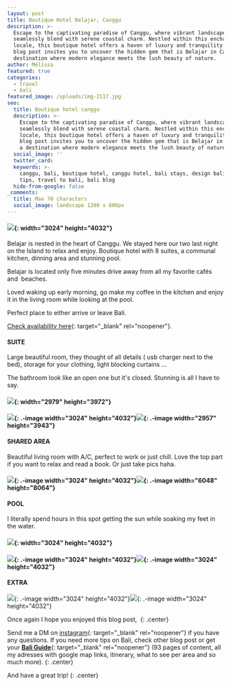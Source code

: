 ```yaml
---
layout: post
title: Boutique Hotel Belajar, Canggu
description: >-
  Escape to the captivating paradise of Canggu, where vibrant landscapes
  seamlessly blend with serene coastal charm. Nestled within this enchanting
  locale, this boutique hotel offers a haven of luxury and tranquility. This
  blog post invites you to uncover the hidden gem that is Belajar in Canggu – a
  destination where modern elegance meets the lush beauty of nature.
author: Mélissa
featured: true
categories:
  - travel
  - bali
featured_image: /uploads/img-2117.jpg
seo:
  title: Boutique hotel canggu
  description: >-
    Escape to the captivating paradise of Canggu, where vibrant landscapes
    seamlessly blend with serene coastal charm. Nestled within this enchanting
    locale, this boutique hotel offers a haven of luxury and tranquility. This
    blog post invites you to uncover the hidden gem that is Belajar in Canggu –
    a destination where modern elegance meets the lush beauty of nature.
  social_image: ''
  twitter_card:
  keywords: >-
    canggu, bali, boutique hotel, canggu hotel, bali stays, design bali, travel
    tips, travel to bali, bali blog 
  hide-from-google: false
_comments:
  title: Max 70 characters
  social_image: landscape 1200 x 600px
---
```

#### ![](/uploads/img-2117.jpg){: width="3024" height="4032"}

Belajar is nested in the heart of Canggu. We stayed here our two last night on the Island to relax and enjoy. Boutique hotel with 8 suites, a communal kitchen, dinning area and stunning pool.&nbsp;

Belajar is located only five minutes drive away from all my favorite cafés and&nbsp; beaches.&nbsp;

Loved waking up early morning, go make my coffee in the kitchen and enjoy it in the living room while looking at the pool.&nbsp;

Perfect place to either arrive or leave Bali.&nbsp;

[Check availability here](https://belajarbali.com/#/){: target="_blank" rel="noopener"}.&nbsp;

#### SUITE

Large beautiful room, they thought of all details ( usb charger next to the bed), storage for your clothing, light blocking curtains …&nbsp;

The bathroom look like an open one but it's closed. Stunning is all I have to say.&nbsp;

#### ![](/uploads/img-1929.jpg){: width="2979" height="3972"}

#### ![](/uploads/img-1933.jpg){: .-image width="3024" height="4032"}![](/uploads/img-1930.jpg){: .-image width="2957" height="3943"}

#### SHARED AREA

Beautiful living room with A/C, perfect to work or just chill. Love the top part if you want to relax and read a book. Or just take pics haha.&nbsp;

#### ![](/uploads/img-2091-2.jpg){: .-image width="3024" height="4032"}![](/uploads/img-2052.jpg){: .-image width="6048" height="8064"}

#### POOL&nbsp;

I literally spend hours in this spot getting the sun while soaking my feet in the water.&nbsp;

#### ![](/uploads/img-4796.jpg){: width="3024" height="4032"}

#### ![](/uploads/img-1977.jpg){: .-image width="3024" height="4032"}![](/uploads/img-1988.jpg){: .-image width="3024" height="4032"}

#### EXTRA

![](/uploads/img-2101.jpg){: .-image width="3024" height="4032"}![](/uploads/img-2114.jpg){: .-image width="3024" height="4032"}

Once again I hope you enjoyed this blog post,&nbsp;
{: .center}

Send me a DM on&nbsp;[instagram](https://www.instagram.com/nomadedreamer/){: target="_blank" rel="noopener"}&nbsp;if you have any questions. If you need more tips on Bali, check other blog post or get your&nbsp;[**Bali Guide**](https://nomadedreamer.gumroad.com/l/baliguide){: target="_blank" rel="noopener"}&nbsp;(93 pages of content, all my adresses with google map links, itinerary, what to see per area and so much more).
{: .center}

And have a great trip!
{: .center}